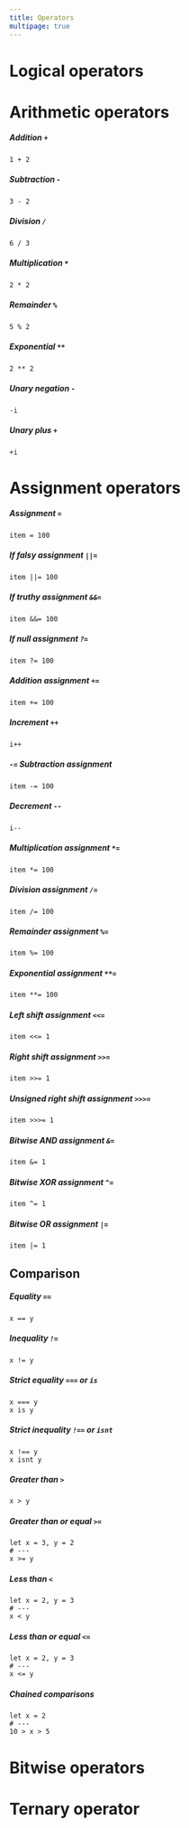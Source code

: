 ```yaml
---
title: Operators
multipage: true
---
```


# Logical operators

# Arithmetic operators

##### Addition `+`
```imba
1 + 2
```

##### Subtraction `-`
```imba
3 - 2
```

##### Division `/`
```imba
6 / 3
```

##### Multiplication `*`
```imba
2 * 2
```

##### Remainder `%`
```imba
5 % 2
```

##### Exponential `**`
```imba
2 ** 2
```

##### Unary negation `-`
```imba
-i
```

##### Unary plus `+`
```imba
+i
```

# Assignment operators

##### Assignment `=`
```imba
item = 100
```

##### If falsy assignment `||=`
```imba
item ||= 100
```

##### If truthy assignment `&&=`
```imba
item &&= 100
```

##### If null assignment `?=`
```imba
item ?= 100
```


##### Addition assignment `+=`
```imba
item += 100
```

##### Increment `++`
```imba
i++
```

##### `-=` Subtraction assignment
```imba
item -= 100
```

##### Decrement `--`
```imba
i--
```

##### Multiplication assignment `*=`
```imba
item *= 100
```

##### Division assignment `/=`
```imba
item /= 100
```

##### Remainder assignment `%=`
```imba
item %= 100
```

##### Exponential assignment `**=`
```imba
item **= 100
```

##### Left shift assignment `<<=`
```imba
item <<= 1
```

##### Right shift assignment `>>=`
```imba
item >>= 1
```

##### Unsigned right shift assignment `>>>=`
```imba
item >>>= 1
```

##### Bitwise AND assignment `&=`
```imba
item &= 1
```

##### Bitwise XOR assignment `^=`
```imba
item ^= 1
```

##### Bitwise OR assignment `|=`
```imba
item |= 1
```

## Comparison

##### Equality `==`
```imba
x == y
```

##### Inequality `!=`
```imba
x != y
```

##### Strict equality `===` or `is`
```imba
x === y
x is y
```

##### Strict inequality `!==` or `isnt`
```imba
x !== y
x isnt y
```

##### Greater than `>`
```imba
x > y
```

##### Greater than or equal `>=`
```imba
let x = 3, y = 2
# ---
x >= y
```

##### Less than `<`
```imba
let x = 2, y = 3
# ---
x < y
```

##### Less than or equal `<=`
```imba
let x = 2, y = 3
# ---
x <= y
```

##### Chained comparisons
```imba
let x = 2
# ---
10 > x > 5
```

# Bitwise operators

# Ternary operator